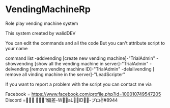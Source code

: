 # VendingMachineRp
Role play vending machine system

This system created by walidDEV

You can edit the commands and all the code
But you can't attribute script to your name

command list
-addvending [create new vending machine]-"TrialAdmin"
-showvending [show all the vending machine in server]-"TrialAdmin"
-delvending [remove vending machine ID]-"TrialAdmin"
-delallvending [ remove all vinding machine in the server]-"LeadScripter"


If you want to report a problem with the script you can contact me via

Facebook = https://www.facebook.com/profile.php?id=100010749547205
Discord = ُُُ‘ًًً!偏差-WٌٌaLٌٌiD-ُُプロ✌#8944

